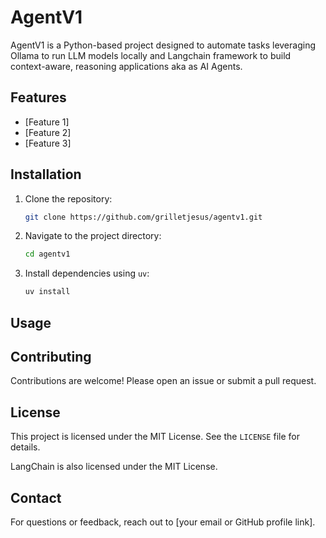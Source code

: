 # AgentV1

AgentV1 is a Python-based project designed to automate tasks leveraging Ollama to run LLM models locally and Langchain framework to build context-aware, reasoning applications aka as AI Agents.

## Features

- [Feature 1]
- [Feature 2]
- [Feature 3]

## Installation

1. Clone the repository:
    ```bash
    git clone https://github.com/grilletjesus/agentv1.git
    ```
2. Navigate to the project directory:
    ```bash
    cd agentv1
    ```
3. Install dependencies using `uv`:
    ```bash
    uv install
    ```

## Usage


## Contributing

Contributions are welcome! Please open an issue or submit a pull request.

## License

This project is licensed under the MIT License. See the `LICENSE` file for details.

LangChain is also licensed under the MIT License. 

## Contact

For questions or feedback, reach out to [your email or GitHub profile link].